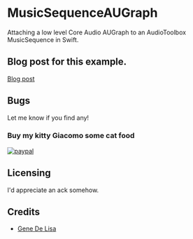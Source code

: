 # MusicSequenceAUGraph

Attaching a low level Core Audio AUGraph to an AudioToolbox MusicSequence in Swift.


## Blog post for this example.

[Blog post](http://www.rockhoppertech.com/blog/swift-augraph-and-musicsequence/)



## Bugs
Let me know if you find any!


### Buy my kitty Giacomo some cat food

[![paypal](https://www.paypalobjects.com/en_US/i/btn/btn_donate_SM.gif)](https://www.paypal.com/cgi-bin/webscr?cmd=_donations&business=F5KE9Z29MH8YQ&bnP-DonationsBF:btn_donate_SM.gif:NonHosted)


## Licensing

I'd appreciate an ack somehow.

## Credits

*	[Gene De Lisa](http://rockhoppertech.com/blog/)